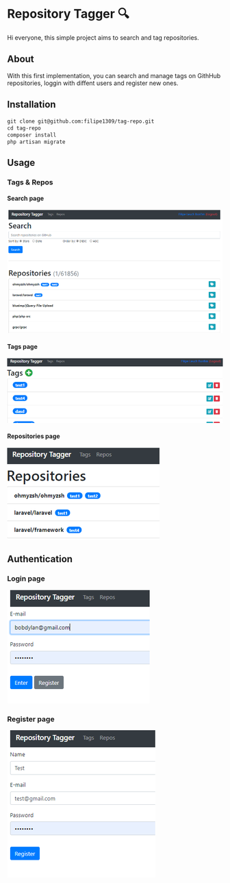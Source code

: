 
# Repository Tagger 🔍

Hi everyone, this simple project aims to search and tag repositories.

## About

With this first implementation, you can search and manage tags on GithHub repositories, loggin with diffent users and register new ones.

## Installation
```
git clone git@github.com:filipe1309/tag-repo.git
cd tag-repo
composer install
php artisan migrate
```

## Usage

### Tags & Repos

#### Search page
![Search page](resources/imgs/search.png)

#### Tags page
![Tags page](resources/imgs/tags.png)

#### Repositories page
![Repos page](resources/imgs/repos.png)

## Authentication

### Login page
![Login page](resources/imgs/login.png)

### Register page
![Register page](resources/imgs/register.png)
